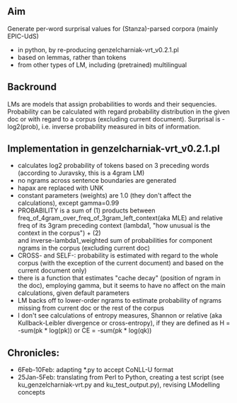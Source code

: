 ## Aim
Generate per-word surprisal values for (Stanza)-parsed corpora (mainly EPIC-UdS)
* in python, by re-producing genzelcharniak-vrt_v0.2.1.pl
* based on lemmas, rather than tokens
* from other types of LM, including (pretrained) multilingual

## Backround
LMs are models that assign probabilities to words and their sequencies.
Probability can be calculated with regard probability distribution in the given doc or with regard to a corpus (excluding current document).
Surprisal is -log2(prob), i.e. inverse probability measured in bits of information.

## Implementation in genzelcharniak-vrt_v0.2.1.pl
* calculates log2 probability of tokens based on 3 preceding words (according to Juravsky, this is a 4gram LM)
* no ngrams across sentence boundaries are generated
* hapax are replaced with UNK
* constant parameters (weights) are 1.0 (they don't affect the calculations), except gamma=0.99
* PROBABILITY is a sum of (1) products between freq_of_4gram_over_freq_of_3gram_left_context(aka MLE) and 
  relative freq of its 3gram preceding context (lambda1, "how unusual is the context in the corpus") + (2)  
  and inverse-lambda1_weighted sum of probabilities for component ngrams in the corpus (excluding current doc)
* CROSS- and SELF-: probability is estimated with regard to the whole corpus (with the exception of the current document) and based on the current document only)
* there is a function that estimates "cache decay" (position of ngram in the doc), employing gamma, but it seems to have no affect on the main calculations, given default parameters
* LM backs off to lower-order ngrams to estimate probability of ngrams missing from current doc or the rest of the corpus
* I don't see calculations of entropy measures, Shannon or relative (aka Kullback-Leibler divergence or cross-entropy), 
  if they are defined as H = -sum(pk * log(pk)) or CE = -sum(pk * log(qk))

## Chronicles:
* 6Feb-10Feb: adapting *.py to accept CoNLL-U format
* 25Jan-5Feb: translating from Perl to Python, creating a test script (see ku_genzelcharniak-vrt.py and ku_test_output.py), revising LModelling concepts

[//]: # (* 15-25 Jan: understanding available data &#40;inc. expected output&#41; and analysis of the script in and out)

[//]: # (* START: 10 Dec 2022 with setting access to the repository and locating THE perl script)

